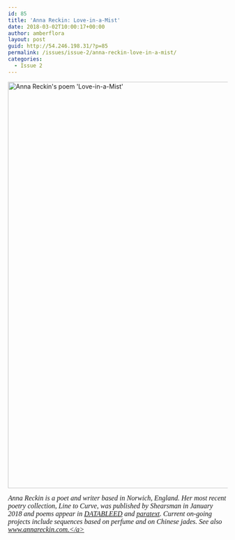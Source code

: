 ```yaml
---
id: 85
title: 'Anna Reckin: Love-in-a-Mist'
date: 2018-03-02T10:00:17+00:00
author: amberflora
layout: post
guid: http://54.246.198.31/?p=85
permalink: /issues/issue-2/anna-reckin-love-in-a-mist/
categories:
  - Issue 2
---
```

<img loading="lazy" class="aligncenter wp-image-86 size-large" src="http://54.246.198.31/wp-content/uploads/2018/02/reckin-831x1024.jpg" alt="Anna Reckin's poem 'Love-in-a-Mist'" width="756" height="932" srcset="https://www.amberflora.com/wp-content/uploads/2018/02/reckin-831x1024.jpg 831w, https://www.amberflora.com/wp-content/uploads/2018/02/reckin-243x300.jpg 243w, https://www.amberflora.com/wp-content/uploads/2018/02/reckin-768x946.jpg 768w, https://www.amberflora.com/wp-content/uploads/2018/02/reckin.jpg 1507w" sizes="(max-width: 756px) 100vw, 756px" />

<span style="font-size: 12pt; font-family: georgia, palatino, serif;"><em>Anna Reckin is a poet and writer based in Norwich, England. Her most recent poetry collection, Line to Curve, was published by Shearsman in January 2018 and poems appear in <a href="https://www.datableedzine.com/anna-reckin-two-poems">DATABLEED</a> and <a href="http://www.paratext.co.uk/index-to-issue-2#a019">paratext</a>. Current on-going projects include sequences based on perfume and on Chinese jades. See also <a href="http://www.annareckin.com/" target="_blank" rel="noopener" data-saferedirecturl="https://www.google.com/url?hl=en-GB&q=http://www.annareckin.com&source=gmail&ust=1519749167189000&usg=AFQjCNGQpBzclzV5109jimZDpDwa2G6vfQ">www.annareckin.com.</a></em></span>